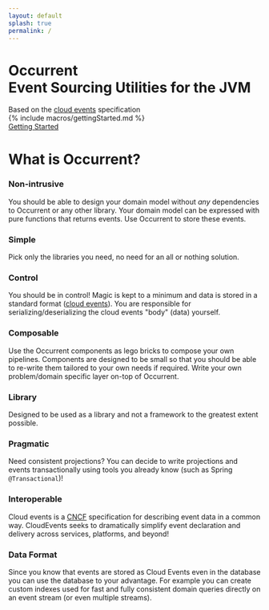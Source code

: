 ```yaml
---
layout: default
splash: true
permalink: /
---
```


<style>{% include landing.css %}</style>

<div class="landing bluepart">
    <h1><span class="underlined occurrent-header">Occurrent</span><br>Event Sourcing Utilities for the JVM</h1>
    <div class="center">
            <div class="whitetext">Based on the <a href="https://cloudevents.io/">cloud events</a> specification</div>
    </div>
    {% include macros/gettingStarted.md %}
    <div class="center">
        <a class="landing-btn" href="/documentation#getting-started">Getting Started</a>
    </div>
</div>

<div class="landing whitepart">
    <h1>What is Occurrent?</h1>
    <div class="boxes">
        <div class="box">
            <h3>Non-intrusive</h3>
            <p>
                You should be able to design your domain model without <i>any</i> dependencies to Occurrent or any other library. 
                Your domain model can be expressed with pure functions that returns events. Use Occurrent to store these events.
            </p>
        </div>
        <div class="box">
            <h3>Simple</h3>
            <p>
                Pick only the libraries you need, no need for an all or nothing solution.
            </p>
        </div>
        <div class="box">
            <h3>Control</h3>
            <p>
                You should be in control! Magic is kept to a minimum and data is stored in a standard format (<a href="https://cloudevents.io/">cloud events</a>). 
                You are responsible for serializing/deserializing the cloud events "body" (data) yourself.
            </p>
        </div>
        <div class="box">
            <h3>Composable</h3>
            <p>
                Use the Occurrent components as lego bricks to compose your own pipelines. Components are designed to be small so that you should be able to re-write them tailored to your own needs if required. 
                Write your own problem/domain specific layer on-top of Occurrent.
            </p>
        </div>
        <div class="box">
            <h3>Library</h3>
            <p>
                Designed to be used as a library and not a framework to the greatest extent possible.
            </p>
        </div>
        <div class="box">
            <h3>Pragmatic</h3>
            <p>
                Need consistent projections? You can decide to write projections and events transactionally using tools you already know (such as Spring <code>@Transactional</code>)!
            </p>
        </div>
        <div class="box">
            <h3>Interoperable</h3>
            <p>
                Cloud events is a <a href="https://www.cncf.io/">CNCF</a> specification for describing event data in a common way. CloudEvents seeks to dramatically simplify event declaration and delivery across services, platforms, and beyond!
            </p>
        </div>
        <div class="box">
            <h3>Data Format</h3>
            <p>
                Since you know that events are stored as Cloud Events even in the database you can use the database to your advantage. For example you can create custom indexes used for fast and fully consistent domain queries directly on an event stream (or even multiple streams).
            </p>
        </div>
    </div>
</div>